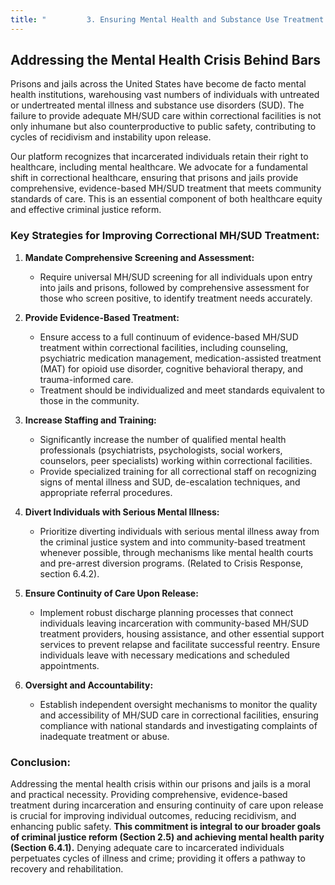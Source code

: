 ```yaml
---
title: "         3. Ensuring Mental Health and Substance Use Treatment in Correctional Facilities"
---
```


## Addressing the Mental Health Crisis Behind Bars

Prisons and jails across the United States have become de facto mental health institutions, warehousing vast numbers of individuals with untreated or undertreated mental illness and substance use disorders (SUD). The failure to provide adequate MH/SUD care within correctional facilities is not only inhumane but also counterproductive to public safety, contributing to cycles of recidivism and instability upon release.

Our platform recognizes that incarcerated individuals retain their right to healthcare, including mental healthcare. We advocate for a fundamental shift in correctional healthcare, ensuring that prisons and jails provide comprehensive, evidence-based MH/SUD treatment that meets community standards of care. This is an essential component of both healthcare equity and effective criminal justice reform.

### Key Strategies for Improving Correctional MH/SUD Treatment:

1.  **Mandate Comprehensive Screening and Assessment:**
    *   Require universal MH/SUD screening for all individuals upon entry into jails and prisons, followed by comprehensive assessment for those who screen positive, to identify treatment needs accurately.

2.  **Provide Evidence-Based Treatment:**
    *   Ensure access to a full continuum of evidence-based MH/SUD treatment within correctional facilities, including counseling, psychiatric medication management, medication-assisted treatment (MAT) for opioid use disorder, cognitive behavioral therapy, and trauma-informed care.
    *   Treatment should be individualized and meet standards equivalent to those in the community.

3.  **Increase Staffing and Training:**
    *   Significantly increase the number of qualified mental health professionals (psychiatrists, psychologists, social workers, counselors, peer specialists) working within correctional facilities.
    *   Provide specialized training for all correctional staff on recognizing signs of mental illness and SUD, de-escalation techniques, and appropriate referral procedures.

4.  **Divert Individuals with Serious Mental Illness:**
    *   Prioritize diverting individuals with serious mental illness away from the criminal justice system and into community-based treatment whenever possible, through mechanisms like mental health courts and pre-arrest diversion programs. (Related to Crisis Response, section 6.4.2).

5.  **Ensure Continuity of Care Upon Release:**
    *   Implement robust discharge planning processes that connect individuals leaving incarceration with community-based MH/SUD treatment providers, housing assistance, and other essential support services to prevent relapse and facilitate successful reentry. Ensure individuals leave with necessary medications and scheduled appointments.

6.  **Oversight and Accountability:**
    *   Establish independent oversight mechanisms to monitor the quality and accessibility of MH/SUD care in correctional facilities, ensuring compliance with national standards and investigating complaints of inadequate treatment or abuse.

### Conclusion:

Addressing the mental health crisis within our prisons and jails is a moral and practical necessity. Providing comprehensive, evidence-based treatment during incarceration and ensuring continuity of care upon release is crucial for improving individual outcomes, reducing recidivism, and enhancing public safety. **This commitment is integral to our broader goals of criminal justice reform (Section 2.5) and achieving mental health parity (Section 6.4.1).** Denying adequate care to incarcerated individuals perpetuates cycles of illness and crime; providing it offers a pathway to recovery and rehabilitation.
